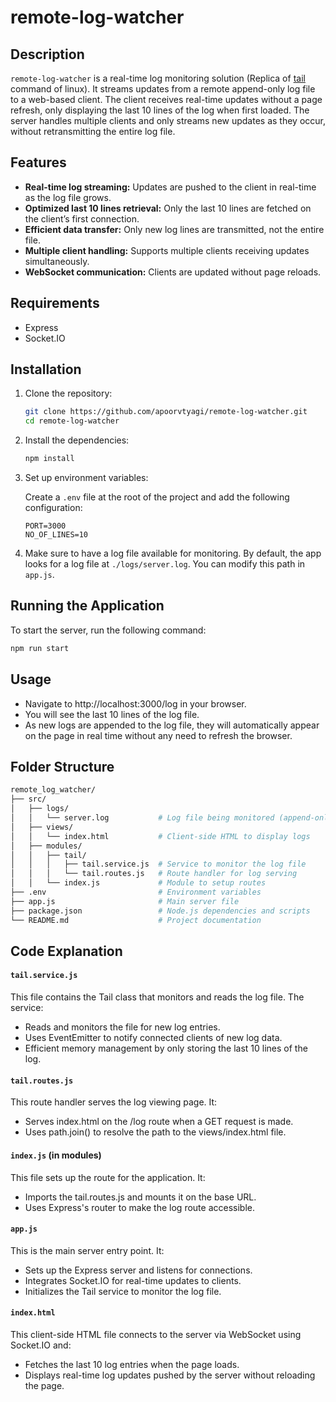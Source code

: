 # remote-log-watcher

## Description
`remote-log-watcher` is a real-time log monitoring solution (Replica of [tail](https://www.linuxtoday.com/developer/linux-tail-command/#:~:text=The%20tail%20command%20displays%20the,with%20other%20tools%20like%20grep.) command of linux). It streams updates from a remote append-only log file to a web-based client. The client receives real-time updates without a page refresh, only displaying the last 10 lines of the log when first loaded. The server handles multiple clients and only streams new updates as they occur, without retransmitting the entire log file.

## Features
- **Real-time log streaming:** Updates are pushed to the client in real-time as the log file grows.
- **Optimized last 10 lines retrieval:** Only the last 10 lines are fetched on the client’s first connection.
- **Efficient data transfer:** Only new log lines are transmitted, not the entire file.
- **Multiple client handling:** Supports multiple clients receiving updates simultaneously.
- **WebSocket communication:** Clients are updated without page reloads.

## Requirements
- Express
- Socket.IO

## Installation

1. Clone the repository:

    ```bash
    git clone https://github.com/apoorvtyagi/remote-log-watcher.git
    cd remote-log-watcher
    ```

2. Install the dependencies:

    ```bash
    npm install
    ```

3. Set up environment variables:

    Create a `.env` file at the root of the project and add the following configuration:
    ```
    PORT=3000
    NO_OF_LINES=10
    ```

4. Make sure to have a log file available for monitoring. By default, the app looks for a log file at `./logs/server.log`. You can modify this path in `app.js`.

## Running the Application

To start the server, run the following command:

```bash
npm run start
```

## Usage
- Navigate to http://localhost:3000/log in your browser.
- You will see the last 10 lines of the log file.
- As new logs are appended to the log file, they will automatically appear on the page in real time without any need to refresh the browser.

## Folder Structure

```bash
remote_log_watcher/
├── src/
│   ├── logs/
│   │   └── server.log           # Log file being monitored (append-only)
│   ├── views/
│   │   └── index.html           # Client-side HTML to display logs
│   ├── modules/
│   │   ├── tail/
│   │   │   ├── tail.service.js  # Service to monitor the log file
│   │   │   └── tail.routes.js   # Route handler for log serving
│   │   └── index.js             # Module to setup routes
├── .env                         # Environment variables
├── app.js                       # Main server file
├── package.json                 # Node.js dependencies and scripts
└── README.md                    # Project documentation
```

## Code Explanation
#### `tail.service.js`
This file contains the Tail class that monitors and reads the log file. The service:

- Reads and monitors the file for new log entries.
- Uses EventEmitter to notify connected clients of new log data.
- Efficient memory management by only storing the last 10 lines of the log.

#### `tail.routes.js`
This route handler serves the log viewing page. It:

- Serves index.html on the /log route when a GET request is made.
- Uses path.join() to resolve the path to the views/index.html file.

#### `index.js` (in modules)
This file sets up the route for the application. It:

- Imports the tail.routes.js and mounts it on the base URL.
- Uses Express's router to make the log route accessible.

#### `app.js`
This is the main server entry point. It:

- Sets up the Express server and listens for connections.
- Integrates Socket.IO for real-time updates to clients.
- Initializes the Tail service to monitor the log file.

#### `index.html`
This client-side HTML file connects to the server via WebSocket using Socket.IO and:

- Fetches the last 10 log entries when the page loads.
- Displays real-time log updates pushed by the server without reloading the page.
